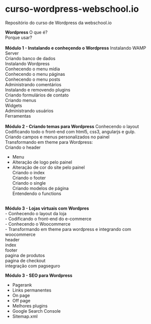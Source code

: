 # curso-wordpress-webschool.io
Repositório do curso de Wordpress da webschool.io

<strong>Wordpress </strong>
O que é? <br/>
Porque usar?<br/>
<br/>
<strong>Módulo 1 - Instalando e conheçendo o Wordpress</strong>
Instalando WAMP Server<br/>
Criando banco de dados<br/>
Instalando Wordpress<br/>
Conhecendo o menu mídia<br/>
Conhecendo o menu páginas<br/>
Conhecendo o menu posts<br/>
Administrando comentários<br/>
Instalando e removendo plugins<br/>
Criando formulários de contato<br/>
Criando menus<br/>
Widgets<br/>
Administrando usuários<br/>
Ferramentas<br/>
<br/>
<strong>Módulo 2 - Criando temas para Wordpress</strong>
Conhecendo o layout<br/>
Codificando todo o front-end com html5, css3, angularjs e gulp.<br/>
Criando campos e menus personalizados no painel<br/>
Transformando em theme para Wordpress:<br/>
Criando o header<br/>
- Menu<br/>
- Alteração de logo pelo painel<br/>
- Alteração de cor do site pelo painel<br/>
Criando o index<br/>
Criando o footer<br/>
Criando o single<br/>
Criando modelos de página<br/>
Entendendo o functions<br/>
<br/>
<strong>Módulo 3 - Lojas virtuais com Wordpres</strong><br/>
- Conhecendo o layout da loja<br/>
- Codificando o front-end do e-commerce<br/>
- Conhecendo o Woocommerce <br/>
- Transformando em theme para wordpress e integrando com woocommerce<br/>
header<br/>
index<br/>
footer<br/>
pagina de produtos<br/>
pagina de checkout<br/>
integração com pagseguro<br/>

<strong>Módulo 3 - SEO para Wordpress</strong>
- Pagerank<br/>
- Links permanentes<br/>
- On page <br/>
- Off page<br/>
- Melhores plugins<br/>
- Google Search Console<br/>
- Sitemap.xml
